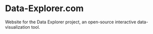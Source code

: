 Data-Explorer.com
=======================

Website for the Data Explorer project, an open-source interactive data-visualization tool.